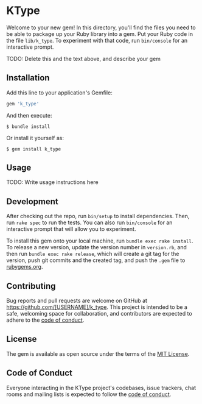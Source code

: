 # KType

Welcome to your new gem! In this directory, you'll find the files you need to be able to package up your Ruby library into a gem. Put your Ruby code in the file `lib/k_type`. To experiment with that code, run `bin/console` for an interactive prompt.

TODO: Delete this and the text above, and describe your gem

## Installation

Add this line to your application's Gemfile:

```ruby
gem 'k_type'
```

And then execute:

    $ bundle install

Or install it yourself as:

    $ gem install k_type

## Usage

TODO: Write usage instructions here

## Development

After checking out the repo, run `bin/setup` to install dependencies. Then, run `rake spec` to run the tests. You can also run `bin/console` for an interactive prompt that will allow you to experiment.

To install this gem onto your local machine, run `bundle exec rake install`. To release a new version, update the version number in `version.rb`, and then run `bundle exec rake release`, which will create a git tag for the version, push git commits and the created tag, and push the `.gem` file to [rubygems.org](https://rubygems.org).

## Contributing

Bug reports and pull requests are welcome on GitHub at https://github.com/[USERNAME]/k_type. This project is intended to be a safe, welcoming space for collaboration, and contributors are expected to adhere to the [code of conduct](https://github.com/[USERNAME]/k_type/blob/master/CODE_OF_CONDUCT.md).

## License

The gem is available as open source under the terms of the [MIT License](https://opensource.org/licenses/MIT).

## Code of Conduct

Everyone interacting in the KType project's codebases, issue trackers, chat rooms and mailing lists is expected to follow the [code of conduct](https://github.com/[USERNAME]/k_type/blob/master/CODE_OF_CONDUCT.md).
